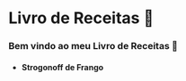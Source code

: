 # Livro de Receitas :call_me_hand:

### Bem vindo ao meu Livro de Receitas :baby_chick:

* #### Strogonoff de Frango
